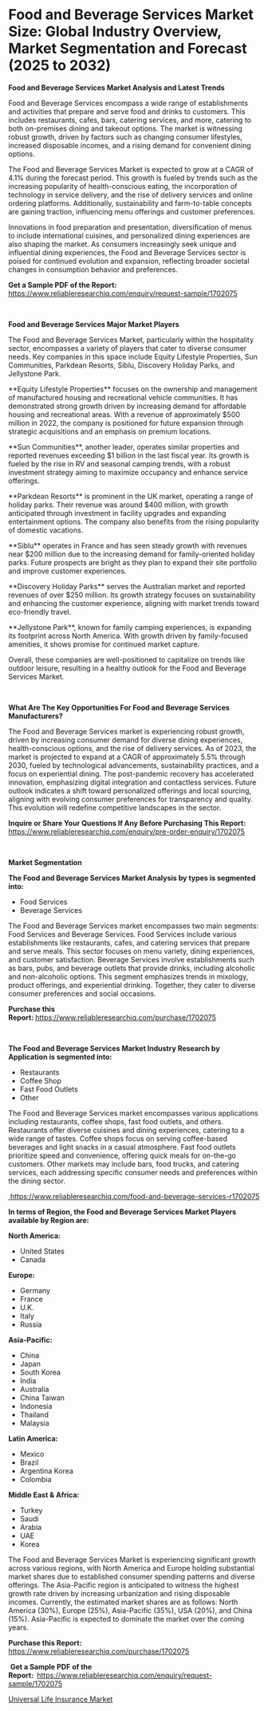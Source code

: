 <p><h1>Food and Beverage Services Market Size: Global Industry Overview, Market Segmentation and Forecast (2025 to 2032)</h1></p><p><strong>Food and Beverage Services Market Analysis and Latest Trends</strong></p>
<p><p>Food and Beverage Services encompass a wide range of establishments and activities that prepare and serve food and drinks to customers. This includes restaurants, cafes, bars, catering services, and more, catering to both on-premises dining and takeout options. The market is witnessing robust growth, driven by factors such as changing consumer lifestyles, increased disposable incomes, and a rising demand for convenient dining options.</p><p>The Food and Beverage Services Market is expected to grow at a CAGR of 4.1% during the forecast period. This growth is fueled by trends such as the increasing popularity of health-conscious eating, the incorporation of technology in service delivery, and the rise of delivery services and online ordering platforms. Additionally, sustainability and farm-to-table concepts are gaining traction, influencing menu offerings and customer preferences. </p><p>Innovations in food preparation and presentation, diversification of menus to include international cuisines, and personalized dining experiences are also shaping the market. As consumers increasingly seek unique and influential dining experiences, the Food and Beverage Services sector is poised for continued evolution and expansion, reflecting broader societal changes in consumption behavior and preferences.</p></p>
<p><strong>Get a Sample PDF of the Report:&nbsp;</strong> <a href="https://www.reliableresearchiq.com/enquiry/request-sample/1702075?utm_campaign=2797&utm_medium=2&utm_source=Github&utm_content=ia&utm_term=09032025&utm_id=food-and-beverage-services">https://www.reliableresearchiq.com/enquiry/request-sample/1702075</a></p>
<p>&nbsp;</p>
<p><strong>Food and Beverage Services Major Market Players</strong></p>
<p><p>The Food and Beverage Services Market, particularly within the hospitality sector, encompasses a variety of players that cater to diverse consumer needs. Key companies in this space include Equity Lifestyle Properties, Sun Communities, Parkdean Resorts, Siblu, Discovery Holiday Parks, and Jellystone Park.</p><p>**Equity Lifestyle Properties** focuses on the ownership and management of manufactured housing and recreational vehicle communities. It has demonstrated strong growth driven by increasing demand for affordable housing and recreational areas. With a revenue of approximately $500 million in 2022, the company is positioned for future expansion through strategic acquisitions and an emphasis on premium locations.</p><p>**Sun Communities**, another leader, operates similar properties and reported revenues exceeding $1 billion in the last fiscal year. Its growth is fueled by the rise in RV and seasonal camping trends, with a robust investment strategy aiming to maximize occupancy and enhance service offerings.</p><p>**Parkdean Resorts** is prominent in the UK market, operating a range of holiday parks. Their revenue was around $400 million, with growth anticipated through investment in facility upgrades and expanding entertainment options. The company also benefits from the rising popularity of domestic vacations.</p><p>**Siblu** operates in France and has seen steady growth with revenues near $200 million due to the increasing demand for family-oriented holiday parks. Future prospects are bright as they plan to expand their site portfolio and improve customer experiences.</p><p>**Discovery Holiday Parks** serves the Australian market and reported revenues of over $250 million. Its growth strategy focuses on sustainability and enhancing the customer experience, aligning with market trends toward eco-friendly travel.</p><p>**Jellystone Park**, known for family camping experiences, is expanding its footprint across North America. With growth driven by family-focused amenities, it shows promise for continued market capture.</p><p>Overall, these companies are well-positioned to capitalize on trends like outdoor leisure, resulting in a healthy outlook for the Food and Beverage Services Market.</p></p>
<p>&nbsp;</p>
<p><strong>What Are The Key Opportunities For Food and Beverage Services Manufacturers?</strong></p>
<p><p>The Food and Beverage Services market is experiencing robust growth, driven by increasing consumer demand for diverse dining experiences, health-conscious options, and the rise of delivery services. As of 2023, the market is projected to expand at a CAGR of approximately 5.5% through 2030, fueled by technological advancements, sustainability practices, and a focus on experiential dining. The post-pandemic recovery has accelerated innovation, emphasizing digital integration and contactless services. Future outlook indicates a shift toward personalized offerings and local sourcing, aligning with evolving consumer preferences for transparency and quality. This evolution will redefine competitive landscapes in the sector.</p></p>
<p><strong>Inquire or Share Your Questions If Any Before Purchasing This Report:</strong> <a href="https://www.reliableresearchiq.com/enquiry/pre-order-enquiry/1702075?utm_campaign=2797&utm_medium=2&utm_source=Github&utm_content=ia&utm_term=09032025&utm_id=food-and-beverage-services">https://www.reliableresearchiq.com/enquiry/pre-order-enquiry/1702075</a></p>
<p>&nbsp;</p>
<p><strong>Market Segmentation</strong></p>
<p><strong>The Food and Beverage Services Market Analysis by types is segmented into:</strong></p>
<p><ul><li>Food Services</li><li>Beverage Services</li></ul></p>
<p><p>The Food and Beverage Services market encompasses two main segments: Food Services and Beverage Services. Food Services include various establishments like restaurants, cafes, and catering services that prepare and serve meals. This sector focuses on menu variety, dining experiences, and customer satisfaction. Beverage Services involve establishments such as bars, pubs, and beverage outlets that provide drinks, including alcoholic and non-alcoholic options. This segment emphasizes trends in mixology, product offerings, and experiential drinking. Together, they cater to diverse consumer preferences and social occasions.</p></p>
<p><strong>Purchase this Report:&nbsp;</strong><a href="https://www.reliableresearchiq.com/purchase/1702075?utm_campaign=2797&utm_medium=2&utm_source=Github&utm_content=ia&utm_term=09032025&utm_id=food-and-beverage-services">https://www.reliableresearchiq.com/purchase/1702075</a></p>
<p>&nbsp;</p>
<p><strong>The Food and Beverage Services Market Industry Research by Application is segmented into:</strong></p>
<p><ul><li>Restaurants</li><li>Coffee Shop</li><li>Fast Food Outlets</li><li>Other</li></ul></p>
<p><p>The Food and Beverage Services market encompasses various applications including restaurants, coffee shops, fast food outlets, and others. Restaurants offer diverse cuisines and dining experiences, catering to a wide range of tastes. Coffee shops focus on serving coffee-based beverages and light snacks in a casual atmosphere. Fast food outlets prioritize speed and convenience, offering quick meals for on-the-go customers. Other markets may include bars, food trucks, and catering services, each addressing specific consumer needs and preferences within the dining sector.</p></p>
<p><a href="https://www.reliableresearchiq.com/food-and-beverage-services-r1702075?utm_campaign=2797&utm_medium=2&utm_source=Github&utm_content=ia&utm_term=09032025&utm_id=food-and-beverage-services">&nbsp;https://www.reliableresearchiq.com/food-and-beverage-services-r1702075</a></p>
<p><strong>In terms of Region, the Food and Beverage Services Market Players available by Region are:</strong></p>
<p>
    <p> <strong> North America: </strong>
        <ul>
            <li>United States</li>
            <li>Canada</li>
        </ul>
        </p> 
    <p> <strong> Europe: </strong>
        <ul>
            <li>Germany</li>
            <li>France</li>
            <li>U.K.</li>
            <li>Italy</li>
            <li>Russia</li>
        </ul>
        </p> 
    <p> <strong> Asia-Pacific: </strong>
        <ul>
            <li>China</li>
            <li>Japan</li>
            <li>South Korea</li>
            <li>India</li>
            <li>Australia</li>
            <li>China Taiwan</li>
            <li>Indonesia</li>
            <li>Thailand</li>
            <li>Malaysia</li>
        </ul>
        </p> 
    <p> <strong> Latin America: </strong>
        <ul>
            <li>Mexico</li>
            <li>Brazil</li>
            <li>Argentina Korea</li>
            <li>Colombia</li>
        </ul>
        </p> 
    <p> <strong> Middle East & Africa: </strong>
        <ul>
            <li>Turkey</li>
            <li>Saudi</li>
            <li>Arabia</li>
            <li>UAE</li>
            <li>Korea</li>
        </ul>
    </p>
    </p>
<p><p>The Food and Beverage Services Market is experiencing significant growth across various regions, with North America and Europe holding substantial market shares due to established consumer spending patterns and diverse offerings. The Asia-Pacific region is anticipated to witness the highest growth rate driven by increasing urbanization and rising disposable incomes. Currently, the estimated market shares are as follows: North America (30%), Europe (25%), Asia-Pacific (35%), USA (20%), and China (15%). Asia-Pacific is expected to dominate the market over the coming years.</p></p>
<p><strong>Purchase this Report: </strong><a href="https://www.reliableresearchiq.com/purchase/1702075?utm_campaign=2797&utm_medium=2&utm_source=Github&utm_content=ia&utm_term=09032025&utm_id=food-and-beverage-services">https://www.reliableresearchiq.com/purchase/1702075</a></p>
<p>&nbsp;<strong>Get a Sample PDF of the Report:&nbsp;&nbsp;</strong><a href="https://www.reliableresearchiq.com/enquiry/request-sample/1702075?utm_campaign=2797&utm_medium=2&utm_source=Github&utm_content=ia&utm_term=09032025&utm_id=food-and-beverage-services">https://www.reliableresearchiq.com/enquiry/request-sample/1702075</a></p>
<p><strong></strong></p>
<p><p><a href="https://github.com/abedlagagica4/Market-Research-Report-List-1/blob/main/universal-life-insurance-market.md?utm_campaign=2797&utm_medium=2&utm_source=Github&utm_content=ia&utm_term=09032025&utm_id=food-and-beverage-services">Universal Life Insurance Market</a></p></p>
